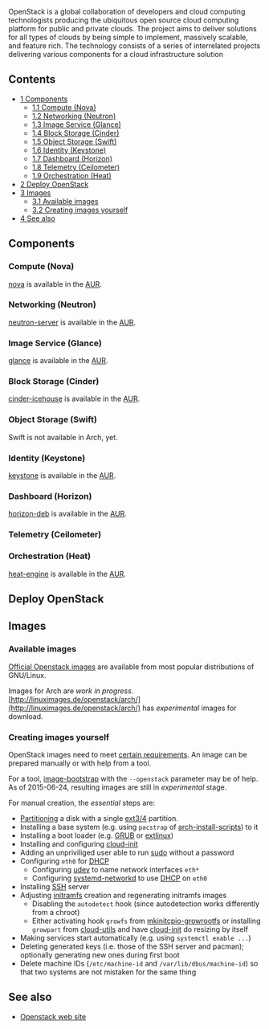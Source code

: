 OpenStack is a global collaboration of developers and cloud computing technologists producing the ubiquitous open source cloud computing platform for public and private clouds. The project aims to deliver solutions for all types of clouds by being simple to implement, massively scalable, and feature rich. The technology consists of a series of interrelated projects delivering various components for a cloud infrastructure solution

## Contents

*   [1 Components](#Components)
    *   [1.1 Compute (Nova)](#Compute_.28Nova.29)
    *   [1.2 Networking (Neutron)](#Networking_.28Neutron.29)
    *   [1.3 Image Service (Glance)](#Image_Service_.28Glance.29)
    *   [1.4 Block Storage (Cinder)](#Block_Storage_.28Cinder.29)
    *   [1.5 Object Storage (Swift)](#Object_Storage_.28Swift.29)
    *   [1.6 Identity (Keystone)](#Identity_.28Keystone.29)
    *   [1.7 Dashboard (Horizon)](#Dashboard_.28Horizon.29)
    *   [1.8 Telemetry (Ceilometer)](#Telemetry_.28Ceilometer.29)
    *   [1.9 Orchestration (Heat)](#Orchestration_.28Heat.29)
*   [2 Deploy OpenStack](#Deploy_OpenStack)
*   [3 Images](#Images)
    *   [3.1 Available images](#Available_images)
    *   [3.2 Creating images yourself](#Creating_images_yourself)
*   [4 See also](#See_also)

## Components

### Compute (Nova)

[nova](https://aur.archlinux.org/packages/nova/) is available in the [AUR](/index.php/AUR "AUR").

### Networking (Neutron)

[neutron-server](https://aur.archlinux.org/packages/neutron-server/) is available in the [AUR](/index.php/AUR "AUR").

### Image Service (Glance)

[glance](https://aur.archlinux.org/packages/glance/) is available in the [AUR](/index.php/AUR "AUR").

### Block Storage (Cinder)

[cinder-icehouse](https://aur.archlinux.org/packages/cinder-icehouse/) is available in the [AUR](/index.php/AUR "AUR").

### Object Storage (Swift)

Swift is not available in Arch, yet.

### Identity (Keystone)

[keystone](https://www.archlinux.org/packages/?name=keystone) is available in the [AUR](/index.php/AUR "AUR").

### Dashboard (Horizon)

[horizon-deb](https://aur.archlinux.org/packages/horizon-deb/) is available in the [AUR](/index.php/AUR "AUR").

### Telemetry (Ceilometer)

### Orchestration (Heat)

[heat-engine](https://aur.archlinux.org/packages/heat-engine/) is available in the [AUR](/index.php/AUR "AUR").

## Deploy OpenStack

## Images

### Available images

[Official Openstack images](http://docs.openstack.org/image-guide/content/ch_obtaining_images.html) are available from most popular distributions of GNU/Linux.

Images for Arch are *work in progress*. [http://linuximages.de/openstack/arch/](http://linuximages.de/openstack/arch/) has *experimental* images for download.

### Creating images yourself

OpenStack images need to meet [certain requirements](http://docs.openstack.org/image-guide/content/ch_openstack_images.html). An image can be prepared manually or with help from a tool.

For a tool, [image-bootstrap](https://github.com/hartwork/image-bootstrap) with the `--openstack` parameter may be of help. As of 2015-06-24, resulting images are still in *experimental* stage.

For manual creation, the *essential* steps are:

*   [Partitioning](/index.php/Partitioning "Partitioning") a disk with a single [ext3/4](/index.php/Ext4 "Ext4") partition.
*   Installing a base system (e.g. using `pacstrap` of [arch-install-scripts](https://www.archlinux.org/packages/?name=arch-install-scripts)) to it
*   Installing a boot loader (e.g. [GRUB](/index.php/GRUB "GRUB") or [extlinux](/index.php/Extlinux "Extlinux"))
*   Installing and configuring [cloud-init](/index.php/Cloud-init "Cloud-init")
*   Adding an unpriviliged user able to run [sudo](/index.php/Sudo "Sudo") without a password
*   Configuring `eth0` for [DHCP](/index.php?title=DHCP&action=edit&redlink=1 "DHCP (page does not exist)")
    *   Configuring [udev](/index.php/Udev "Udev") to name network interfaces `eth*`
    *   Configuring [systemd-networkd](/index.php/Systemd-networkd "Systemd-networkd") to use [DHCP](/index.php?title=DHCP&action=edit&redlink=1 "DHCP (page does not exist)") on `eth0`
*   Installing [SSH](/index.php/SSH "SSH") server
*   Adjusting [initramfs](/index.php/Initramfs "Initramfs") creation and regenerating initramfs images
    *   Disabling the `autodetect` hook (since autodetection works differently from a chroot)
    *   Either activating hook `growfs` from [mkinitcpio-growrootfs](https://aur.archlinux.org/packages/mkinitcpio-growrootfs/) or installing `growpart` from [cloud-utils](https://aur.archlinux.org/packages/cloud-utils/) and have [cloud-init](/index.php/Cloud-init "Cloud-init") do resizing by itself
*   Making services start automatically (e.g. using `systemctl enable ...`)
*   Deleting generated keys (i.e. those of the SSH server and pacman); optionally generating new ones during first boot
*   Delete machine IDs (`/etc/machine-id` and `/var/lib/dbus/machine-id`) so that two systems are not mistaken for the same thing

## See also

*   [Openstack web site](http://www.openstack.org/)